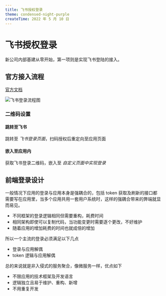 ```yaml
---
title: 飞书授权登录
theme: condensed-night-purple
createTime: 2022 年 5 月 10 日
---
```

# 飞书授权登录

新公司内部基建从零开始，第一项则是实现飞书登陆的接入。

## 官方接入流程
[官方文档](https://open.feishu.cn/document/common-capabilities/sso/web-application-sso/web-app-overview)

![飞书登录流程图](https://sf3-cn.feishucdn.com/obj/open-platform-opendoc/98aa43798f7168f54c91924f90e7e567_olUcc25AH5.png?lazyload=true&width=962&height=964)

### 二维码设置

#### 跳转至飞书
跳转至 *飞书登录页面*，扫码授权后重定向至应用页面

#### 嵌入至应用内
获取飞书登录二维码，嵌入至 *自定义页面中实现登录*

## 前端登录设计

一般情况下应用的登录与应用本身是强耦合的，包括 token 获取及刷新的接口都需要写在应用里，当多个应用共用一套用户系统时，这样的强耦合带来的弊端就显而易见。
- 不同框架的登录逻辑相同但需要重构，耗费时间
- 相同架构即使可以复制代码，当功能变更时需要逐个更改，不好维护
- 随着应用的增加耗费的时间也就成倍的增加

所以一个主流的登录必须满足以下几点
- 登录与应用解偶
- token 逻辑与应用解偶

总的来说就是非入侵式的服务聚合，像微服务一样，优点如下
- 不限应用的技术框架及开发语言
- 逻辑独立且易于维护、重构、新增
- 不用重复开发
